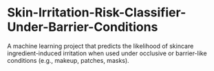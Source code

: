 # Skin-Irritation-Risk-Classifier-Under-Barrier-Conditions
A machine learning project that predicts the likelihood of skincare ingredient-induced irritation when used under occlusive or barrier-like conditions (e.g., makeup, patches, masks).
